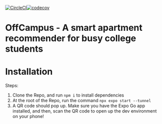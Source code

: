 [![CircleCI](https://dl.circleci.com/status-badge/img/gh/TheOffCampus/College-Apartment-Recommenders/tree/main.svg?style=svg)](https://dl.circleci.com/status-badge/redirect/gh/TheOffCampus/College-Apartment-Recommenders/tree/main)[![codecov](https://codecov.io/gh/TheOffCampus/College-Apartment-Recommenders/graph/badge.svg?token=I898P1K83R)](https://codecov.io/gh/TheOffCampus/College-Apartment-Recommenders)
# OffCampus - A smart apartment recommender for busy college students 

# Installation

Steps:

1. Clone the Repo, and run ```npm i``` to install dependencies
2. At the root of the Repo, run the command ```npx expo start --tunnel```
3. A QR code should pop up. Make sure you have the Expo Go app installed, and then, scan the QR code to open up the dev environment on your phone!
